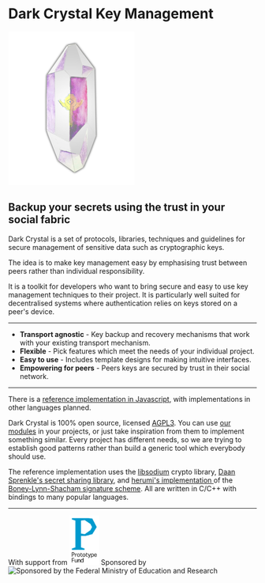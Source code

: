 # Dark Crystal Key Management

<img alt="dark crystal logo" src="./assets/dc_key.png" class="center">
<h2>Backup your secrets using the trust in your social fabric</h2>

Dark Crystal is a set of protocols, libraries, techniques and guidelines for secure management of sensitive data such as cryptographic keys. 

The idea is to make key management easy by emphasising trust between peers rather than individual responsibility.

It is a toolkit for developers who want to bring secure and easy to use key management techniques to their project.  It is particularly well suited for decentralised systems where authentication relies on keys stored on a peer's device.

---

- **Transport agnostic** - Key backup and recovery mechanisms that work with your existing transport mechanism.
- **Flexible** - Pick features which meet the needs of your individual project.
- **Easy to use** - Includes template designs for making intuitive interfaces.
- **Empowering for peers** - Peers keys are secured by trust in their social network.

---

There is a [reference implementation in Javascript](https://gitlab.com/dark-crystal), with implementations in other languages planned.

Dark Crystal is 100% open source, licensed [AGPL3](https://www.gnu.org/licenses/agpl-3.0.en.html).  You can use [our modules](https://gitlab.com/dark-crystal) in your projects, or just take inspiration from them to implement something similar. Every project has different needs, so we are trying to establish good patterns rather than build a generic tool which everybody should use.

The reference implementation uses the [libsodium](https://download.libsodium.org/doc/) crypto library, [Daan Sprenkle's secret sharing library](https://github.com/dsprenkels/sss), and [herumi's implementation ](https://github.com/herumi/bls) of the [Boney-Lynn-Shacham signature scheme](https://hovav.net/ucsd/dist/sigs.pdf).  All are written in C/C++ with bindings to many popular languages.

---

With support from <img src="./assets/prototype.svg" height="100" alt="Prototype Fund logo"></a>
Sponsored by
<img src="./assets/images/BMBF_gefoerdert_2017_en.jpg" width="200" alt="Sponsored by the Federal Ministry of Education and Research">
